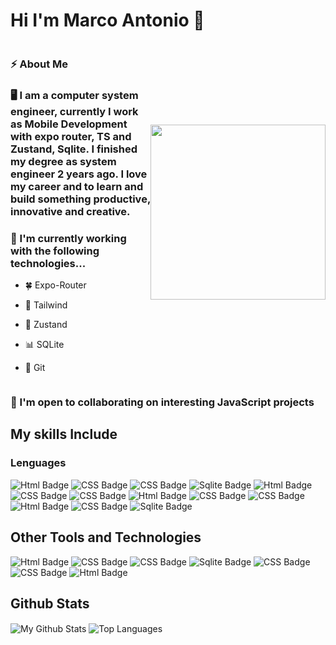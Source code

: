 <div>
     <h1 style="margin: 0 auto:">Hi I'm Marco Antonio 👋</h1>
</div>

<div style="display: flex; align-items: center; justify-content: space-between;">
  <div>
  
  ### ⚡ About Me

### 🖥️ I am a computer system engineer, currently I work as Mobile Development with expo router, TS and Zustand, Sqlite. I finished my degree as system engineer 2 years ago. I love my career and to learn and build something productive, innovative and creative.
    
### 🚀 I'm currently working with the following technologies...

* 🍀 Expo-Router

* 🍭 Tailwind

* 🐻 Zustand

* 📊 SQLite

*  📁 Git

  </div>
  
  <img src="https://i.giphy.com/media/v1.Y2lkPTc5MGI3NjExcHh2b3g2NW12cmtnMDNuZGpmcm5jcnU5bXF1MjZ2cHpiYnY4eDFxYyZlcD12MV9pbnRlcm5hbF9naWZfYnlfaWQmY3Q9Zw/BeAk6zYaR3gCk/giphy.gif" width="280"/>
</div>

 ### 🤝  I'm open to collaborating on interesting JavaScript projects

 ## My skills Include

 ### Lenguages

<div id="badges">
  <img src="https://img.shields.io/badge/html5-%23E34F26.svg?style=for-the-badge&logo=html5&logoColor=white" alt="Html Badge"/>
  <img src="https://img.shields.io/badge/css3-%231572B6.svg?style=for-the-badge&logo=css3&logoColor=white" alt="CSS Badge"/>
  <img src="https://img.shields.io/badge/javascript-%23FFEB3B.svg?style=for-the-badge&logo=javascript&logoColor=black" alt="CSS Badge"/>
  <img src="https://img.shields.io/badge/elixir-%234B275F.svg?style=for-the-badge&logo=elixir&logoColor=white" alt="Sqlite Badge"/>
  <img src="https://img.shields.io/badge/tailwindcss-%2338B2AC.svg?style=for-the-badge&logo=tailwind-css&logoColor=white" alt="Html Badge"/>
  <img src="https://img.shields.io/badge/redux-%23593d88.svg?style=for-the-badge&logo=redux&logoColor=white" alt="CSS Badge"/>
  <img src="https://img.shields.io/badge/expo-1C1E24?style=for-the-badge&logo=expo&logoColor=#D04A37" alt="CSS Badge"/>
    <img src="https://img.shields.io/badge/node.js-6DA55F?style=for-the-badge&logo=node.js&logoColor=white" alt="Html Badge"/>
  <img src="https://img.shields.io/badge/react-%2320232a.svg?style=for-the-badge&logo=react&logoColor=%2361DAFB" alt="CSS Badge"/>
    <img src="https://img.shields.io/badge/JWT-black?style=for-the-badge&logo=JSON%20web%20tokens)" alt="CSS Badge"/>
      <img src="https://img.shields.io/badge/git-%23F05033.svg?style=for-the-badge&logo=git&logoColor=white" alt="Html Badge"/>
  <img src="https://img.shields.io/badge/express.js-%23404d59.svg?style=for-the-badge&logo=express&logoColor=%2361DAFB" alt="CSS Badge"/>
  <img src="https://img.shields.io/badge/sqlite-%2307405e.svg?style=for-the-badge&logo=sqlite&logoColor=white" alt="Sqlite Badge"/>
</div>


## Other Tools and Technologies

<div id="badges">
  <img src="https://img.shields.io/badge/Visual%20Studio%20Code-0078d7.svg?style=for-the-badge&logo=visual-studio-code&logoColor=white" alt="Html Badge"/>
  <img src="https://img.shields.io/badge/Spotify-1ED760?style=for-the-badge&logo=spotify&logoColor=white" alt="CSS Badge"/>
  <img src="https://img.shields.io/badge/Ubuntu-E95420?style=for-the-badge&logo=ubuntu&logoColor=white" alt="CSS Badge"/>
  <img src="https://img.shields.io/badge/Discord-%235865F2.svg?style=for-the-badge&logo=discord&logoColor=white" alt="Sqlite Badge"/>
  <img src="https://img.shields.io/badge/linkedin-%230077B5.svg?style=for-the-badge&logo=linkedin&logoColor=white" alt="CSS Badge"/>
  <img src="https://img.shields.io/badge/-Stackoverflow-FE7A16?style=for-the-badge&logo=stack-overflow&logoColor=white" alt="CSS Badge"/>
    <img src="https://img.shields.io/badge/dev.to-0A0A0A?style=for-the-badge&logo=dev.to&logoColor=white" alt="Html Badge"/>
  
</div>


## Github Stats

<img align="center" src="https://github-readme-stats.vercel.app/api?username=marcknova&include_all_commits=true&count_private=true&show_icons=true&line_height=20&title_color=2B5BBD&icon_color=1124BB&text_color=A1A1A1&bg_color=0,000000,130F40" alt="My Github Stats"/> <img align="center" src="https://github-readme-stats.vercel.app/api/top-langs/?username=marcknova&layout=compact&title_color=2B5BBD&text_color=A1A1A1&bg_color=0,000000,130F40" alt="Top Languages"/>

<!--
**marcknova/marcknova** is a ✨ _special_ ✨ repository because its `README.md` (this file) appears on your GitHub profile.

Here are some ideas to get you started:

- 🔭 I’m currently working on ...
- 🌱 I’m currently learning ...
- 👯 I’m looking to collaborate on ...
- 🤔 I’m looking for help with ...
- 💬 Ask me about ...
- 📫 How to reach me: ...
- 😄 Pronouns: ...
- ⚡ Fun fact: ...
-->
